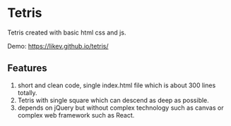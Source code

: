 # Tetris
Tetris created with basic html css and js.

Demo: https://likev.github.io/tetris/

## Features
1. short and clean code, single index.html file which is about 300 lines totally.
2. Tetris with single square which can descend as deep as possible.
3. depends on jQuery but without complex technology such as canvas or complex web framework such as React.
